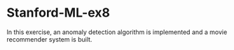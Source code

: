 # Stanford-ML-ex8

In this exercise, an anomaly detection algorithm is implemented and a movie recommender system is built.
